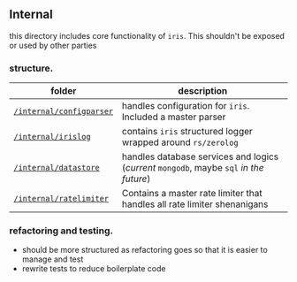 ## Internal

this directory includes core functionality of `iris`. This shouldn't be exposed or used by other parties

### structure.

| folder | description |
| ------ | ----------- |
|[`/internal/configparser`](./configparser) | handles configuration for `iris`. Included a master parser|
|[`/internal/irislog`](./irislog) | contains `iris` structured logger wrapped around `rs/zerolog`|
|[`/internal/datastore`](./datastore) | handles database services and logics (_current_ `mongodb`, maybe `sql` _in the future_)|
|[`/internal/ratelimiter`](./ratelimiter) | Contains a master rate limiter that handles all rate limiter shenanigans |

### refactoring and testing.
- should be more structured as refactoring goes so that it is easier to manage and test
- rewrite tests to reduce boilerplate code